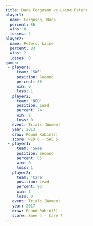 ```yaml
---
title: Dana Ferguson vs Laine Peters
player1:              
  name: Ferguson, Dana
  percent: 86         
  wins: 0             
  losses: 2           
player2:              
  name: Peters, Laine 
  percent: 83         
  wins: 2             
  losses: 0           
games:
 - player1:          
     team: 'SWE'     
     position: Second
     percent: 86     
     win: 0          
     loss: 1         
   player2:        
     team: 'NED'   
     position: Lead
     percent: 74   
     win: 1        
     loss: 0       
   event: Trials (Women)
   year: 2013           
   draw: Round Robin(7) 
   score: NED 6 - SWE 5 
 - player1:          
     team: 'Swee'    
     position: Second
     percent: 85     
     win: 0          
     loss: 1         
   player2:        
     team: 'Care'  
     position: Lead
     percent: 93   
     win: 1        
     loss: 0       
   event: Trials (Women) 
   year: 2017            
   draw: Round Robin(5)  
   score: Swee 4 - Care 7
---
```

